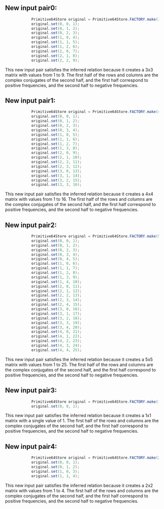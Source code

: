 ## New input pair0:
```java
            Primitive64Store original = Primitive64Store.FACTORY.make(3, 3);
            original.set(0, 0, 1);
            original.set(0, 1, 2);
            original.set(0, 2, 3);
            original.set(1, 0, 4);
            original.set(1, 1, 5);
            original.set(1, 2, 6);
            original.set(2, 0, 7);
            original.set(2, 1, 8);
            original.set(2, 2, 9);
```
This new input pair satisfies the inferred relation because it creates a 3x3 matrix with values from 1 to 9. The first half of the rows and columns are the complex conjugates of the second half, and the first half correspond to positive frequencies, and the second half to negative frequencies.

## New input pair1:
```java
            Primitive64Store original = Primitive64Store.FACTORY.make(4, 4);
            original.set(0, 0, 1);
            original.set(0, 1, 2);
            original.set(0, 2, 3);
            original.set(0, 3, 4);
            original.set(1, 0, 5);
            original.set(1, 1, 6);
            original.set(1, 2, 7);
            original.set(1, 3, 8);
            original.set(2, 0, 9);
            original.set(2, 1, 10);
            original.set(2, 2, 11);
            original.set(2, 3, 12);
            original.set(3, 0, 13);
            original.set(3, 1, 14);
            original.set(3, 2, 15);
            original.set(3, 3, 16);
```
This new input pair satisfies the inferred relation because it creates a 4x4 matrix with values from 1 to 16. The first half of the rows and columns are the complex conjugates of the second half, and the first half correspond to positive frequencies, and the second half to negative frequencies.

## New input pair2:
```java
            Primitive64Store original = Primitive64Store.FACTORY.make(5, 5);
            original.set(0, 0, 1);
            original.set(0, 1, 2);
            original.set(0, 2, 3);
            original.set(0, 3, 4);
            original.set(0, 4, 5);
            original.set(1, 0, 6);
            original.set(1, 1, 7);
            original.set(1, 2, 8);
            original.set(1, 3, 9);
            original.set(1, 4, 10);
            original.set(2, 0, 11);
            original.set(2, 1, 12);
            original.set(2, 2, 13);
            original.set(2, 3, 14);
            original.set(2, 4, 15);
            original.set(3, 0, 16);
            original.set(3, 1, 17);
            original.set(3, 2, 18);
            original.set(3, 3, 19);
            original.set(3, 4, 20);
            original.set(4, 0, 21);
            original.set(4, 1, 22);
            original.set(4, 2, 23);
            original.set(4, 3, 24);
            original.set(4, 4, 25);
```
This new input pair satisfies the inferred relation because it creates a 5x5 matrix with values from 1 to 25. The first half of the rows and columns are the complex conjugates of the second half, and the first half correspond to positive frequencies, and the second half to negative frequencies.

## New input pair3:
```java
            Primitive64Store original = Primitive64Store.FACTORY.make(1, 1);
            original.set(0, 0, 1);
```
This new input pair satisfies the inferred relation because it creates a 1x1 matrix with a single value of 1. The first half of the rows and columns are the complex conjugates of the second half, and the first half correspond to positive frequencies, and the second half to negative frequencies.

## New input pair4:
```java
            Primitive64Store original = Primitive64Store.FACTORY.make(2, 2);
            original.set(0, 0, 1);
            original.set(0, 1, 2);
            original.set(1, 0, 3);
            original.set(1, 1, 4);
```
This new input pair satisfies the inferred relation because it creates a 2x2 matrix with values from 1 to 4. The first half of the rows and columns are the complex conjugates of the second half, and the first half correspond to positive frequencies, and the second half to negative frequencies.

